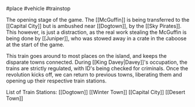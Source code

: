 #place #vehicle #trainstop

The opening stage of the game. The [[McGuffin]] is being transferred to the [[Capital City]] but is ambushed near [[Dogtown]], by the [[Sky Pirates]]. This however, is just a distraction, as the real work stealing the McGuffin is being done by [[Juniper]], who was stowed away in a crate in the caboose at the start of the game.


This train goes around to most places on the island, and keeps the disparate towns connected. During [[King Davey|Davey]]'s occupation, the trains are strictly regulated, with ID's being checked for criminals. Once the revolution kicks off, we can return to previous towns, liberating them and opening up their respective train stations.

List of Train Stations:
	[[Dogtown]]
	[[Winter Town]]
	[[Capital City]]
	[[Desert Town]]